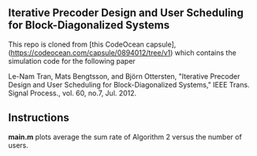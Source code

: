 ## Iterative Precoder Design and User Scheduling for Block-Diagonalized Systems

This repo is cloned from [this CodeOcean capsule],(https://codeocean.com/capsule/0894012/tree/v1) which contains the simulation code for the following paper

Le-Nam Tran, Mats Bengtsson, and Björn Ottersten, "Iterative Precoder Design and User Scheduling for Block-Diagonalized Systems," IEEE Trans. Signal Process., vol. 60, no.7, Jul. 2012.

## Instructions
**main.m** plots average the sum rate of Algorithm 2 versus the number of users.
